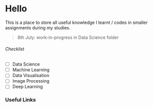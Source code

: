 # Hello
This is a place to store all useful knowledge I learnt / codes in smaller assignments during my studies.

> 8th July:
> work-in-progress in Data Science folder

###### Checklist
- [ ] Data Science
- [ ] Machine Learning
- [ ] Data Visualisation
- [ ] Image Processing
- [ ] Deep Learning

### Useful Links

